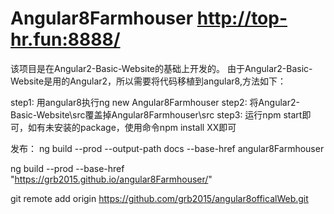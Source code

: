# Angular8Farmhouser   http://top-hr.fun:8888/

该项目是在Angular2-Basic-Website的基础上开发的。
由于Angular2-Basic-Website是用的Angular2，所以需要将代码移植到angular8,方法如下：

step1: 用angular8执行ng new Angular8Farmhouser
step2: 将Angular2-Basic-Website\src覆盖掉Angular8Farmhouser\src
step3: 运行npm start即可，如有未安装的package，使用命令npm install XX即可

发布：
ng build --prod --output-path docs --base-href  angular8Farmhouser


ng  build --prod --base-href "https://grb2015.github.io/angular8Farmhouser/"


git remote add origin https://github.com/grb2015/angular8officalWeb.git
